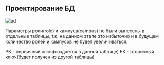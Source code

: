 ## Проектирование БД

![bd](src/project/bd.png "db diagram")


Параметры роли(role) и кампуса(campus) не были вынесены в отдельные таблицы, т.к. на данном этапе это избыточно и в будущем количество ролей и кампусов не будет увеличиваться.

PK - первичный ключ(создается в данной таблице)
FK - вторичный ключ(будет получен из другой таблицы)
